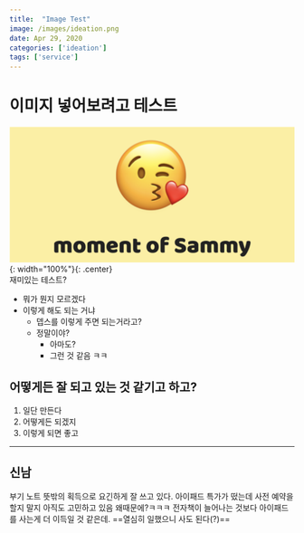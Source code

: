 ```yaml
---
title:  "Image Test"
image: /images/ideation.png
date: Apr 29, 2020
categories: ['ideation']
tags: ['service']
---
```


# 이미지 넣어보려고 테스트
![input](/images/moment_of_sammy.png){: width="100%"}{: .center}  
재미있는 테스트?  
- 뭐가 뭔지 모르겠다
- 이렇게 해도 되는 거냐
  * 뎁스를 이렇게 주면 되는거라고?
  * 정말이야?
    + 아마도?
    + 그런 것 같음 ㅋㅋ

## 어떻게든 잘 되고 있는 것 같기고 하고?
1. 일단 만든다
2. 어떻게든 되겠지
3. 이렇게 되면 좋고

***

## 신남
부기 노트 뜻밖의 획득으로 요긴하게 잘 쓰고 있다. 아이패드 특가가 떴는데 사전 예약을 할지 말지 아직도 고민하고 있음 왜때문에?ㅋㅋㅋ 전자책이 늘어나는 것보다 아이패드를 사는게 더 이득일 것 같은데. ==열심히 일했으니 사도 된다(?)==  
